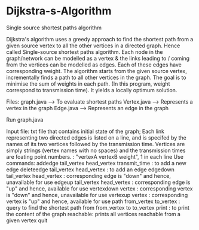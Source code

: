 # Dijkstra-s-Algorithm
Single source shortest paths algorithm

Dijkstra's algorithm uses a greedy approach to find the shortest path from a given source vertex to all the other vertices in a directed graph. 
Hence called Single-source shortest paths algorithm.
Each node in the graph/network can be modelled as a vertex & the links leading to / coming from the vertices can be modelled as edges.
Each of these edges have corresponding weight. 
The algorithm starts from the given source vertex, incrementally finds a path to all other vertices in the graph. The goal is to minimise 
the sum of weights in each path. (In this program, weight correspond to transmission time). It yields a locally optimum solution. 

Files:
	graph.java --> To evaluate shortest paths
	Vertex.java --> Represents a vertex in the graph
	Edge.java --> Represents an edge in the graph

Run graph.java

Input file: txt file that contains initial state of the graph; Each link representing two directed edges is listed on a line, and is specifed by the names of its
two vertices followed by the transmission time. Vertices are simply strings (vertex names with no spaces) and the transmission times are foating point numbers. 
: "vertexA vertexB weight", 1 in each line 
Use commands:
  addedge tail_vertex head_vertex transmit_time : to add a new edge
  deleteedge tail_vertex head_vertex : to add an edge
  edgedown tail_vertex head_vertex : corresponding edge is "down" and hence, unavailable for use
  edgeup tail_vertex head_vertex : corresponding edge is "up" and hence, available for use
  vertexdown vertex : corresponding vertex is "down" and hence, unavailable for use
  vertexup vertex : corresponding vertex is "up" and hence, available for use
  path from_vertex to_vertex : query to find the shortest path from from_vertex to to_vertex
  print : to print the content of the graph 
  reachable: prints all vertices reachable from a given vertex
  quit
  
